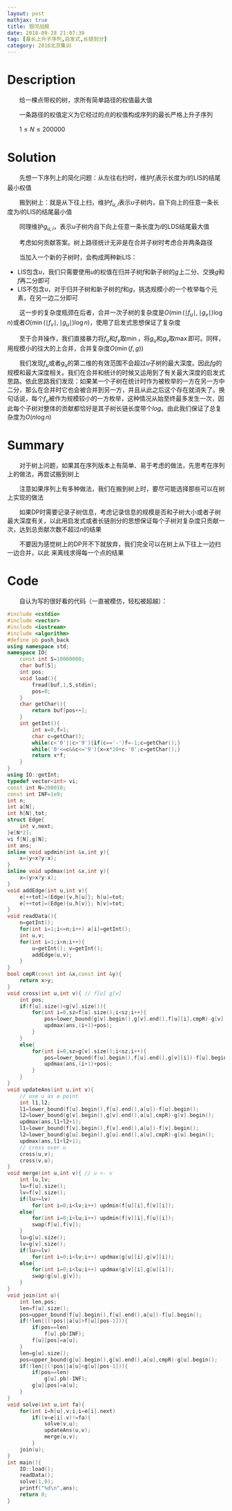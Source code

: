```yaml
---
layout: post
mathjax: true
title: 银河战舰
date: 2018-09-28 21:07:39
tag: [最长上升子序列,启发式,长链剖分]
category: 2016北京集训
---
```

# Description

　　给一棵点带权的树，求所有简单路径的权值最大值

　　一条路径的权值定义为它经过的点的权值构成序列的最长严格上升子序列

　　$1 \le N \le 200000$


<!-- more -->
# Solution

　　先想一下序列上的简化问题：从左往右扫时，维护$f_i$表示长度为$i$的LIS的结尾最小权值

　　搬到树上：就是从下往上扫，维护$f_{u,i}$表示$u$子树内，自下向上的任意一条长度为$i$的LIS的结尾最小值

　　同理维护$g_{u,i}$，表示$u$子树内自下向上任意一条长度为$i$的LDS结尾最大值

　　考虑如何贡献答案。树上路径统计无非是在合并子树时考虑合并两条路径

　　当加入一个新的子树时，会构成两种新LIS：

- LIS包含$u$，我们只需要使用$u$的权值在归并子树$f$和新子树的$g$上二分、交换$g$和$f$再二分即可
- LIS不包含$u$，对于归并子树和新子树的$f$和$g$，挑选规模小的一个枚举每个元素，在另一边二分即可

　　这一步的复杂度瓶颈在后者，合并一次子树的复杂度是$O(\min(\mid f_u\mid,\mid g_v \mid)\log n)$或者$O(\min(\mid f_v\mid,\mid g_u \mid)\log n)$，使用了启发式思想保证了复杂度

　　至于合并操作，我们直接暴力将$f_u$和$f_v$取$\min$，将$g_u$和$g_v$取$\max$即可。同样，用规模小的往大的上合并，合并复杂度$O(\min(f,g))$

　　我们发现$f_u$或者$g_u$的第二维的有效范围不会超过$u$子树的最大深度。因此$fg$的规模和最大深度相关。我们在合并和统计的时候又运用到了有关最大深度的启发式思路。依此思路我们发现：如果某一个子树在统计时作为被枚举的一方在另一方中二分，那么在合并时它也会被合并到另一方，并且从此之后这个存在就消失了。换句话说，每个$f_u$被作为规模较小的一方枚举，这种情况从始至终最多发生一次，因此每个子树对整体的贡献都恰好是其子树长链长度带个$log$。由此我们保证了总复杂度为$O(n \log n)$



# Summary

　　对于树上问题，如果其在序列版本上有简单、易于考虑的做法，先思考在序列上的做法，再尝试搬到树上

　　注意如果序列上有多种做法，我们在搬到树上时，要尽可能选择那些可以在树上实现的做法

　　如果DP时需要记录子树信息，考虑记录信息的规模是否和子树大小或者子树最大深度有关，以此用启发式或者长链剖分的思想保证每个子树对复杂度只贡献一次，达到总贡献次数不超过$n$的结果

　　不要因为感觉树上的DP开不下就放弃，我们完全可以在树上从下往上一边扫一边合并，以此  来离线求得每一个点的结果

# Code

　　自认为写的很好看的代码（一直被模仿，轻松被超越）：

```c++
#include <cstdio>
#include <vector>
#include <iostream>
#include <algorithm>
#define pb push_back
using namespace std;
namespace IO{
    const int S=10000000;
    char buf[S];
    int pos;
    void load(){
        fread(buf,1,S,stdin);
        pos=0;
    }
    char getChar(){
        return buf[pos++];
    }
    int getInt(){
        int x=0,f=1;
        char c=getChar();
        while(c<'0'||c>'9'){if(c=='-')f=-1;c=getChar();}
        while('0'<=c&&c<='9'){x=x*10+c-'0';c=getChar();}
        return x*f;
    }
}
using IO::getInt;
typedef vector<int> vi;
const int N=200010;
const int INF=1e9;
int n;
int a[N];
int h[N],tot;
struct Edge{
    int v,next;
}e[N*2];
vi f[N],g[N];
int ans;
inline void updmin(int &x,int y){
    x=(y<x?y:x);
}
inline void updmax(int &x,int y){
    x=(y>x?y:x);
}
void addEdge(int u,int v){
    e[++tot]=(Edge){v,h[u]}; h[u]=tot;
    e[++tot]=(Edge){u,h[v]}; h[v]=tot;
}
void readData(){
    n=getInt();
    for(int i=1;i<=n;i++) a[i]=getInt();
    int u,v;
    for(int i=1;i<n;i++){
        u=getInt(); v=getInt();
        addEdge(u,v);
    }
}
bool cmpR(const int &x,const int &y){
    return x>y;
}
void cross(int u,int v){ // f[u] g[v]
    int pos;
    if(f[u].size()<g[v].size()){
        for(int i=0,sz=f[u].size();i<sz;i++){
            pos=lower_bound(g[v].begin(),g[v].end(),f[u][i],cmpR)-g[v].begin();
            updmax(ans,(i+1)+pos);
        }
    }
    else{
        for(int i=0,sz=g[v].size();i<sz;i++){
            pos=lower_bound(f[u].begin(),f[u].end(),g[v][i])-f[u].begin();
            updmax(ans,(i+1)+pos);
        }
    }
}
void updateAns(int u,int v){
    // use u as a point
    int l1,l2;
    l1=lower_bound(f[u].begin(),f[u].end(),a[u])-f[u].begin();
    l2=lower_bound(g[v].begin(),g[v].end(),a[u],cmpR)-g[v].begin();
    updmax(ans,l1+l2+1);
    l1=lower_bound(f[v].begin(),f[v].end(),a[u])-f[v].begin();
    l2=lower_bound(g[u].begin(),g[u].end(),a[u],cmpR)-g[u].begin();
    updmax(ans,l1+l2+1);
    // cross over u
    cross(u,v);
    cross(v,u);
}
void merge(int u,int v){ // u <- v
    int lu,lv;
    lu=f[u].size();
    lv=f[v].size();
    if(lu>=lv)
        for(int i=0;i<lv;i++) updmin(f[u][i],f[v][i]);
    else{
        for(int i=0;i<lu;i++) updmin(f[v][i],f[u][i]);
        swap(f[u],f[v]);
    }
    lu=g[u].size();
    lv=g[v].size();
    if(lu>=lv)
        for(int i=0;i<lv;i++) updmax(g[u][i],g[v][i]);
    else{
        for(int i=0;i<lu;i++) updmax(g[v][i],g[u][i]);
        swap(g[u],g[v]);
    }
}
void join(int u){
    int len,pos;
    len=f[u].size();
    pos=upper_bound(f[u].begin(),f[u].end(),a[u])-f[u].begin();
    if(!len||(!pos||a[u]>f[u][pos-1])){
        if(pos==len)
            f[u].pb(INF);
        f[u][pos]=a[u];
    }
    len=g[u].size();
    pos=upper_bound(g[u].begin(),g[u].end(),a[u],cmpR)-g[u].begin();
    if(!len||(!pos||a[u]<g[u][pos-1])){
        if(pos==len)
            g[u].pb(-INF);
        g[u][pos]=a[u];
    }
}
void solve(int u,int fa){
    for(int i=h[u],v;i;i=e[i].next)
        if((v=e[i].v)!=fa){
            solve(v,u);
            updateAns(u,v);
            merge(u,v);
        }
    join(u);
}
int main(){
    IO::load();
    readData();
    solve(1,0);
    printf("%d\n",ans);
    return 0;
}
```

